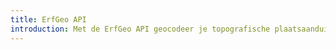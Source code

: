 ```yaml
---
title: ErfGeo API
introduction: Met de ErfGeo API geocodeer je topografische plaatsaanduidingen geautomatiseerd.
---
```


